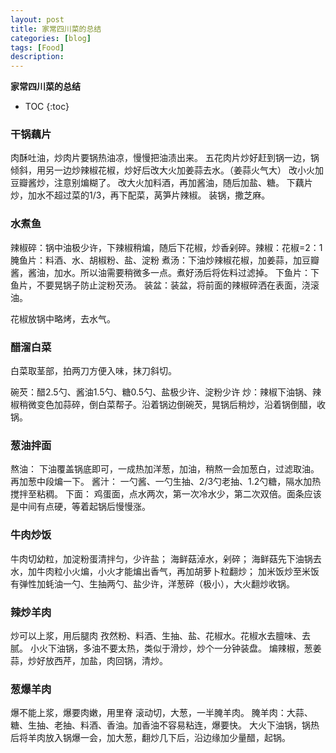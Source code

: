 ```yaml
---
layout: post
title: 家常四川菜的总结
categories: [blog]
tags: [Food] 
description:
---
```


**家常四川菜的总结**

* TOC
{:toc}


### 干锅藕片

肉酥吐油，炒肉片要锅热油凉，慢慢把油渍出来。
五花肉片炒好赶到锅一边，锅倾斜，用另一边炒辣椒花椒，炒好后改大火加姜蒜去水。（姜蒜火气大）
改小火加豆瓣酱炒，注意别煸糊了。
改大火加料酒，再加酱油，随后加盐、糖。
下藕片炒，加水不超过菜的1/3，再下配菜，莴笋片辣椒。
装锅，撒芝麻。



### 水煮鱼

辣椒碎：锅中油极少许，下辣椒稍煸，随后下花椒，炒香剁碎。辣椒：花椒=2：1
腌鱼片：料酒、水、胡椒粉、盐、淀粉
煮汤：下油炒辣椒花椒，加姜蒜，加豆瓣酱，酱油，加水。所以油需要稍微多一点。煮好汤后将佐料过滤掉。
下鱼片：下鱼片，不要晃锅子防止淀粉芡汤。
装盆：装盆，将前面的辣椒碎洒在表面，浇滚油。

花椒放锅中略烤，去水气。



### 醋溜白菜

白菜取茎部，拍两刀方便入味，抹刀斜切。

碗芡：醋2.5勺、酱油1.5勺、糖0.5勺、盐极少许、淀粉少许
炒：辣椒下油锅、辣椒稍微变色加蒜碎，倒白菜帮子。沿着锅边倒碗芡，晃锅后稍炒，沿着锅倒醋，收锅。

### 葱油拌面

熬油： 下油覆盖锅底即可，一成热加洋葱，加油，稍熬一会加葱白，过滤取油。再加葱中段煸一下。
酱汁： 一勺酱、一勺生抽、2/3勺老抽、1.2勺糖，隔水加热搅拌至粘稠。
下面： 鸡蛋面，点水两次，第一次冷水少，第二次双倍。面条应该是中间有点硬，等着起锅后慢慢涨。

### 牛肉炒饭

牛肉切幼粒，加淀粉蛋清拌匀，少许盐；
海鲜菇淖水，剁碎；
海鲜菇先下油锅去水，加牛肉粒小火煸，小火才能煸出香气，再加胡萝卜粒翻炒；
加米饭炒至米饭有弹性加蚝油一勺、生抽两勺、盐少许，洋葱碎（极小），大火翻炒收锅。

### 辣炒羊肉

炒可以上浆，用后腿肉
孜然粉、料酒、生抽、盐、花椒水。花椒水去膻味、去腻。
小火下油锅，多油不要太热，类似于滑炒，炒个一分钟装盘。
煸辣椒，葱姜蒜，炒好放西芹，加盐，肉回锅，清炒。

### 葱爆羊肉

爆不能上浆，爆要肉嫩，用里脊
滚动切，大葱，一半腌羊肉。
腌羊肉：大蒜、糖、生抽、老抽、料酒、香油。加香油不容易粘连，爆要快。
大火下油锅，锅热后将羊肉放入锅爆一会，加大葱，翻炒几下后，沿边缘加少量醋，起锅。